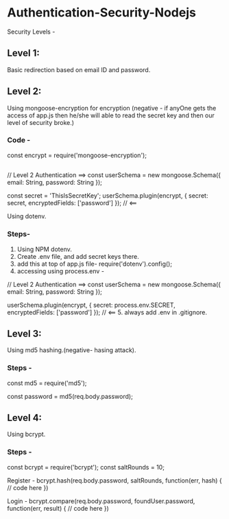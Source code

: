 # Authentication-Security-Nodejs
Security Levels -
## Level 1: 
Basic redirection based on email ID and password.
## Level 2: 
Using mongoose-encryption for encryption (negative - if anyOne gets the access of app.js then he/she will able to read the secret key and then our level of security broke.)
### Code - 
const encrypt = require('mongoose-encryption');
## 
// Level 2 Authentication ==>
const userSchema = new mongoose.Schema({
  email: String,
  password: String
});

const secret = 'ThisIsSecretKey';
userSchema.plugin(encrypt, {
  secret: secret,
  encryptedFields: ['password']
});
// <==

Using dotenv.
### Steps-
1. Using NPM dotenv.
2. Create .env file, and add secret keys there.
3. add this at top of app.js file- 
  require('dotenv').config();
4. accessing using process.env -

// Level 2 Authentication ==>
const userSchema = new mongoose.Schema({
  email: String,
  password: String
});

userSchema.plugin(encrypt, {
  secret: process.env.SECRET,
  encryptedFields: ['password']
});
// <==
 5. always add .env in .gitignore.

## Level 3: 
Using md5 hashing.(negative- hasing attack).

### Steps -
const md5 = require('md5');

const password = md5(req.body.password);

## Level 4:
Using bcrypt.
### Steps -
const bcrypt = require('bcrypt');
const saltRounds = 10;

Register -
bcrypt.hash(req.body.password, saltRounds, function(err, hash) {
// code here
})

Login - 
bcrypt.compare(req.body.password, foundUser.password, function(err, result) {
// code here
})
